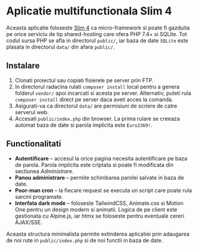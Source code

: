 # Aplicatie multifunctionala Slim 4

Aceasta aplicatie foloseste [Slim 4](https://www.slimframework.com/) ca micro-framework si poate fi gazduita pe orice serviciu de tip shared-hosting care ofera PHP 7.4+ si SQLite. Tot codul sursa PHP se afla in directorul `public/`, iar baza de date `SQLite` este plasata in directorul `data/` din afara `public/`.

## Instalare
1. Clonati proiectul sau copiati fisierele pe server prin FTP.
2. In directorul radacina rulati `composer install` local pentru a genera folderul `vendor/` apoi incarcati si acesta pe server. Alternativ, puteti rula `composer install` direct pe server daca aveti acces la comanda.
3. Asigurati-va ca directorul `data/` are permisiuni de scriere de catre serverul web.
4. Accesati `public/index.php` din browser. La prima rulare se creeaza automat baza de date si parola implicita este `Euro2369!`.

## Functionalitati
- **Autentificare** – accesul la orice pagina necesita autentificare pe baza de parola. Parola implicita este criptata si poate fi modificata din sectiunea *Administrare*.
- **Panou administrare** – permite schimbarea parolei salvate in baza de date.
- **Poor-man cron** – la fiecare request se executa un script care poate rula sarcini programate.
- **Interfata dark mode** – foloseste TailwindCSS, Animate.css si Motion One pentru un design modern si animatii. Logica de pe client este gestionata cu Alpine.js, iar htmx se foloseste pentru eventuale cereri AJAX/SSE.

Aceasta structura minimalista permite extinderea aplicatiei prin adaugarea de noi rute in `public/index.php` si de noi functii in baza de date.

